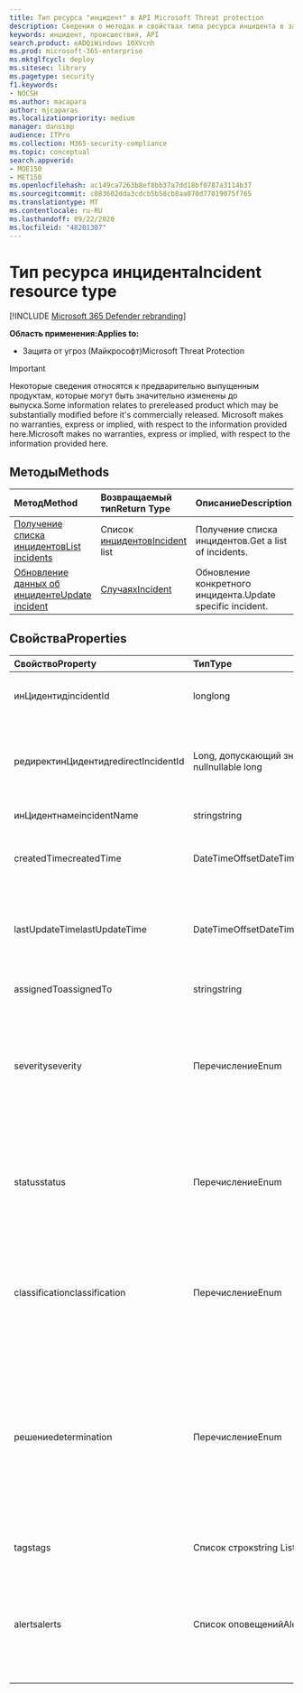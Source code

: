 ```yaml
---
title: Тип ресурса "инцидент" в API Microsoft Threat protection
description: Сведения о методах и свойствах типа ресурса инцидента в защите от угроз Майкрософт
keywords: инцидент, происшествия, API
search.product: eADQiWindows 10XVcnh
ms.prod: microsoft-365-enterprise
ms.mktglfcycl: deploy
ms.sitesec: library
ms.pagetype: security
f1.keywords:
- NOCSH
ms.author: macapara
author: mjcaparas
ms.localizationpriority: medium
manager: dansimp
audience: ITPro
ms.collection: M365-security-compliance
ms.topic: conceptual
search.appverid:
- MOE150
- MET150
ms.openlocfilehash: ac149ca7263b8ef8bb37a7dd18bf0787a3114b37
ms.sourcegitcommit: c083602dda3cdcb5b58cb8aa070d77019075f765
ms.translationtype: MT
ms.contentlocale: ru-RU
ms.lasthandoff: 09/22/2020
ms.locfileid: "48201307"
---
```

# <a name="incident-resource-type"></a><span data-ttu-id="1226b-104">Тип ресурса инцидента</span><span class="sxs-lookup"><span data-stu-id="1226b-104">Incident resource type</span></span>

[!INCLUDE [Microsoft 365 Defender rebranding](../includes/microsoft-defender.md)]


<span data-ttu-id="1226b-105">**Область применения:**</span><span class="sxs-lookup"><span data-stu-id="1226b-105">**Applies to:**</span></span>
- <span data-ttu-id="1226b-106">Защита от угроз (Майкрософт)</span><span class="sxs-lookup"><span data-stu-id="1226b-106">Microsoft Threat Protection</span></span>

>[!IMPORTANT] 
><span data-ttu-id="1226b-107">Некоторые сведения относятся к предварительно выпущенным продуктам, которые могут быть значительно изменены до выпуска.</span><span class="sxs-lookup"><span data-stu-id="1226b-107">Some information relates to prereleased product which may be substantially modified before it's commercially released.</span></span> <span data-ttu-id="1226b-108">Microsoft makes no warranties, express or implied, with respect to the information provided here.</span><span class="sxs-lookup"><span data-stu-id="1226b-108">Microsoft makes no warranties, express or implied, with respect to the information provided here.</span></span>

## <a name="methods"></a><span data-ttu-id="1226b-109">Методы</span><span class="sxs-lookup"><span data-stu-id="1226b-109">Methods</span></span>

<span data-ttu-id="1226b-110">Метод</span><span class="sxs-lookup"><span data-stu-id="1226b-110">Method</span></span> |<span data-ttu-id="1226b-111">Возвращаемый тип</span><span class="sxs-lookup"><span data-stu-id="1226b-111">Return Type</span></span> |<span data-ttu-id="1226b-112">Описание</span><span class="sxs-lookup"><span data-stu-id="1226b-112">Description</span></span>
:---|:---|:---
[<span data-ttu-id="1226b-113">Получение списка инцидентов</span><span class="sxs-lookup"><span data-stu-id="1226b-113">List incidents</span></span>](api-list-incidents.md) | <span data-ttu-id="1226b-114">Список [инцидентов](api-incident.md)</span><span class="sxs-lookup"><span data-stu-id="1226b-114">[Incident](api-incident.md) list</span></span> | <span data-ttu-id="1226b-115">Получение списка инцидентов.</span><span class="sxs-lookup"><span data-stu-id="1226b-115">Get a list of incidents.</span></span>
[<span data-ttu-id="1226b-116">Обновление данных об инциденте</span><span class="sxs-lookup"><span data-stu-id="1226b-116">Update incident</span></span>](api-update-incidents.md) | [<span data-ttu-id="1226b-117">Случаях</span><span class="sxs-lookup"><span data-stu-id="1226b-117">Incident</span></span>](api-incident.md) | <span data-ttu-id="1226b-118">Обновление конкретного инцидента.</span><span class="sxs-lookup"><span data-stu-id="1226b-118">Update specific incident.</span></span>


## <a name="properties"></a><span data-ttu-id="1226b-119">Свойства</span><span class="sxs-lookup"><span data-stu-id="1226b-119">Properties</span></span>

<span data-ttu-id="1226b-120">Свойство</span><span class="sxs-lookup"><span data-stu-id="1226b-120">Property</span></span> |    <span data-ttu-id="1226b-121">Тип</span><span class="sxs-lookup"><span data-stu-id="1226b-121">Type</span></span>    |    <span data-ttu-id="1226b-122">Описание</span><span class="sxs-lookup"><span data-stu-id="1226b-122">Description</span></span>
:---|:---|:---
<span data-ttu-id="1226b-123">инЦидентид</span><span class="sxs-lookup"><span data-stu-id="1226b-123">incidentId</span></span> | <span data-ttu-id="1226b-124">long</span><span class="sxs-lookup"><span data-stu-id="1226b-124">long</span></span> | <span data-ttu-id="1226b-125">Уникальный идентификатор инцидента.</span><span class="sxs-lookup"><span data-stu-id="1226b-125">Incident unique ID.</span></span>
<span data-ttu-id="1226b-126">редиректинЦидентид</span><span class="sxs-lookup"><span data-stu-id="1226b-126">redirectIncidentId</span></span> | <span data-ttu-id="1226b-127">Long, допускающий значение null</span><span class="sxs-lookup"><span data-stu-id="1226b-127">nullable long</span></span> | <span data-ttu-id="1226b-128">Идентификатор инцидента, с которым было выполнено слияние текущего инцидента.</span><span class="sxs-lookup"><span data-stu-id="1226b-128">The Incident ID the current Incident was merged to.</span></span>
<span data-ttu-id="1226b-129">инЦидентнаме</span><span class="sxs-lookup"><span data-stu-id="1226b-129">incidentName</span></span> | <span data-ttu-id="1226b-130">string</span><span class="sxs-lookup"><span data-stu-id="1226b-130">string</span></span> | <span data-ttu-id="1226b-131">Имя инцидента.</span><span class="sxs-lookup"><span data-stu-id="1226b-131">The name of the Incident.</span></span>
<span data-ttu-id="1226b-132">createdTime</span><span class="sxs-lookup"><span data-stu-id="1226b-132">createdTime</span></span> | <span data-ttu-id="1226b-133">DateTimeOffset</span><span class="sxs-lookup"><span data-stu-id="1226b-133">DateTimeOffset</span></span> | <span data-ttu-id="1226b-134">Дата и время создания инцидента (в формате UTC).</span><span class="sxs-lookup"><span data-stu-id="1226b-134">The date and time (in UTC) the Incident was created.</span></span>
<span data-ttu-id="1226b-135">lastUpdateTime</span><span class="sxs-lookup"><span data-stu-id="1226b-135">lastUpdateTime</span></span> | <span data-ttu-id="1226b-136">DateTimeOffset</span><span class="sxs-lookup"><span data-stu-id="1226b-136">DateTimeOffset</span></span> | <span data-ttu-id="1226b-137">Дата и время последнего обновления инцидента (в формате UTC).</span><span class="sxs-lookup"><span data-stu-id="1226b-137">The date and time (in UTC) the Incident was last updated.</span></span>
<span data-ttu-id="1226b-138">assignedTo</span><span class="sxs-lookup"><span data-stu-id="1226b-138">assignedTo</span></span> | <span data-ttu-id="1226b-139">string</span><span class="sxs-lookup"><span data-stu-id="1226b-139">string</span></span> | <span data-ttu-id="1226b-140">Владелец инцидента.</span><span class="sxs-lookup"><span data-stu-id="1226b-140">Owner of the Incident.</span></span>
<span data-ttu-id="1226b-141">severity</span><span class="sxs-lookup"><span data-stu-id="1226b-141">severity</span></span> | <span data-ttu-id="1226b-142">Перечисление</span><span class="sxs-lookup"><span data-stu-id="1226b-142">Enum</span></span> | <span data-ttu-id="1226b-143">Степень серьезности инцидента.</span><span class="sxs-lookup"><span data-stu-id="1226b-143">Severity of the Incident.</span></span> <span data-ttu-id="1226b-144">Возможные значения: ```UnSpecified``` , ```Informational``` , ```Low``` ```Medium``` и ```High``` .</span><span class="sxs-lookup"><span data-stu-id="1226b-144">Possible values are: ```UnSpecified```, ```Informational```, ```Low```, ```Medium``` and ```High```.</span></span>
<span data-ttu-id="1226b-145">status</span><span class="sxs-lookup"><span data-stu-id="1226b-145">status</span></span> | <span data-ttu-id="1226b-146">Перечисление</span><span class="sxs-lookup"><span data-stu-id="1226b-146">Enum</span></span> | <span data-ttu-id="1226b-147">Указывает текущее состояние инцидента.</span><span class="sxs-lookup"><span data-stu-id="1226b-147">Specifies the current status of the incident.</span></span> <span data-ttu-id="1226b-148">Возможные значения: ```Active``` ```Resolved``` и ```Redirected``` .</span><span class="sxs-lookup"><span data-stu-id="1226b-148">Possible values are: ```Active```, ```Resolved``` and ```Redirected```.</span></span>
<span data-ttu-id="1226b-149">classification</span><span class="sxs-lookup"><span data-stu-id="1226b-149">classification</span></span> | <span data-ttu-id="1226b-150">Перечисление</span><span class="sxs-lookup"><span data-stu-id="1226b-150">Enum</span></span> | <span data-ttu-id="1226b-151">Спецификация инцидента.</span><span class="sxs-lookup"><span data-stu-id="1226b-151">Specification of the incident.</span></span> <span data-ttu-id="1226b-152">Возможные значения: ```Unknown```, ```FalsePositive```, ```TruePositive```.</span><span class="sxs-lookup"><span data-stu-id="1226b-152">Possible values are: ```Unknown```, ```FalsePositive```, ```TruePositive```.</span></span>
<span data-ttu-id="1226b-153">решение</span><span class="sxs-lookup"><span data-stu-id="1226b-153">determination</span></span> | <span data-ttu-id="1226b-154">Перечисление</span><span class="sxs-lookup"><span data-stu-id="1226b-154">Enum</span></span> | <span data-ttu-id="1226b-155">Указывает на определение инцидента.</span><span class="sxs-lookup"><span data-stu-id="1226b-155">Specifies the determination of the incident.</span></span> <span data-ttu-id="1226b-156">Возможные значения: ```NotAvailable```, ```Apt```, ```Malware```, ```SecurityPersonnel```, ```SecurityTesting```, ```UnwantedSoftware```, ```Other```.</span><span class="sxs-lookup"><span data-stu-id="1226b-156">Possible values are: ```NotAvailable```, ```Apt```, ```Malware```, ```SecurityPersonnel```, ```SecurityTesting```, ```UnwantedSoftware```, ```Other```.</span></span>
<span data-ttu-id="1226b-157">tags</span><span class="sxs-lookup"><span data-stu-id="1226b-157">tags</span></span> | <span data-ttu-id="1226b-158">Список строк</span><span class="sxs-lookup"><span data-stu-id="1226b-158">string List</span></span> | <span data-ttu-id="1226b-159">Список тегов инцидента.</span><span class="sxs-lookup"><span data-stu-id="1226b-159">List of Incident tags.</span></span>
<span data-ttu-id="1226b-160">alerts</span><span class="sxs-lookup"><span data-stu-id="1226b-160">alerts</span></span> | <span data-ttu-id="1226b-161">Список оповещений</span><span class="sxs-lookup"><span data-stu-id="1226b-161">Alert List</span></span> | <span data-ttu-id="1226b-162">Список связанных оповещений.</span><span class="sxs-lookup"><span data-stu-id="1226b-162">List of related alerts.</span></span> <span data-ttu-id="1226b-163">В этой статье приведены примеры документации по API [происшествий](api-list-incidents.md) .</span><span class="sxs-lookup"><span data-stu-id="1226b-163">See examples at [List incidents](api-list-incidents.md) API documentation.</span></span>
